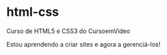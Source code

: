 # html-css
 Curso de HTML5 e CSS3 do CursoemVideo

Estou aprendendo a criar sites e agora a gerenciá-los!